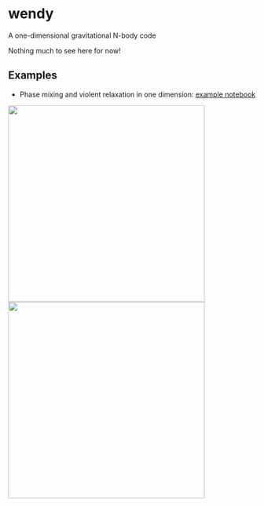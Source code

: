 # wendy

A one-dimensional gravitational N-body code

Nothing much to see here for now!

## Examples

* Phase mixing and violent relaxation in one dimension: [example notebook](examples/PhaseMixingViolentRelaxation.ipynb)

<img src="https://cloud.githubusercontent.com/assets/1044876/26021056/fc5bf4d4-3754-11e7-9b10-98828c0b9298.gif" width="400"><img src="https://cloud.githubusercontent.com/assets/1044876/26020997/267a5ee6-3754-11e7-94f9-4822a60f5f4d.gif" width="400">

